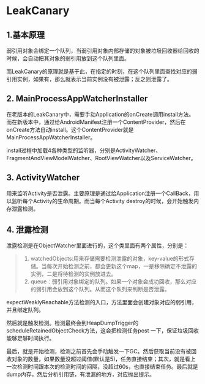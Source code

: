 # LeakCanary

## 1.基本原理
弱引用对象会绑定一个队列，当弱引用对象内部存储的对象被垃圾回收器给回收的时候，会自动把其对象的弱引用放到这个队列里面。

而LeakCanary的原理就是基于此，在指定的时刻，在这个队列里面查找对应的弱引用实例，如果有，那么就表示当前实例没有被泄露；反之则泄露了。


## 2. MainProcessAppWatcherInstaller
在老版本的LeakCanary中，需要手动Application的onCreate调用install方法。而在新版本中，通过给AndroidManifest注册一个ContentProvider，然后在onCreate方法自动install。这个ContentProvider就是MainProcessAppWatcherInstaller。

install过程中加载4各种类型的监听器，分别是ActivityWatcher、FragmentAndViewModelWatcher、RootViewWatcher以及ServiceWatcher。

## 3. ActivityWatcher
用来监听Activity是否泄露。主要原理是通过给Application注册一个CallBack，用以监听每个Activity的生命周期。而当每个Activity destroy的时候，会开始触发内存泄露检测。

## 4. 泄露检测
泄露检测是在ObjectWatcher里面进行的，这个类里面有两个属性，分别是：
>1. watchedObjects:用来存储需要检测泄露的对象，key-value的形式存储。当每次开始检测之前，都会更新这个map，一是移除确定不泄露的实例，二是将待检测的实例放进去。
>2. queue：弱引用对象绑定的队列。如果一个对象会成功回收，那么对应的弱引用会放到这个队列。从而这个队列来判断是否泄露。
>

expectWeaklyReachable方法检测的入口，方法里面会创建对象对应的弱引用，并且绑定队列。

然后就是触发检测。检测最终会到HeapDumpTrigger的scheduleRetainedObjectCheck方法，这会把检测任务post 一下，保证垃圾回收能够足够时间执行。

最后，就是开始检测，检测之前首先会手动触发一下GC。然后获取当前没有被回收对象的数量，如果数量没超过阈值(默认是5)，任务直接结束；其次，就是看上一次检测时间跟本次的检测时间的间隔，没超过60s，也直接结束任务。最后就是dump内存，然后分析引用链，有泄漏的地方，对应抛出提示。
